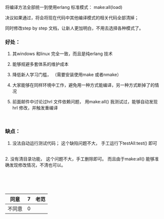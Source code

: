 将编译方法全部统一到使用erlang 标准模式：     make:all(load)

决议如果通过，将会将现在代码中其他编译模式的相关代码全部清掉；

同时修改step by step 文档，让新人更加明白，不用去选择各种模式了。

### 好处： ###

1.  其windows 和linux 完全一致，而且是纯erlang 技术

2.  能够规避多套体系的维护成本

3.  降低新人学习门槛， （需要安装使用make 或者nmake）

4.  大家能够在同样环境中工作，避免用一种方式能编译，另一种方式断掉了的情况

5.  前面邮件中讨论过hrl 文件依赖问题， 用make:all() 我测试过，能够自动发现hrl 修改，并触发重编译

<br>

<h3>缺点：</h3>

1.  没法自动运行测试代码； 这个缺陷问题不大， 手工运行下testAll:test()  即可<br>
<br>
2.  没有清目录功能， 这个问题不大，手工删除即可。 而且由于make:all()  能够准确发现修改情况，不清也可以。<br>
<br>
<br>
<br>
<br>
<table><thead><th>同意</th><th>7</th><th>老范</th></thead><tbody>
<tr><td>不同意</td><td>0</td><td>  </td></tr>